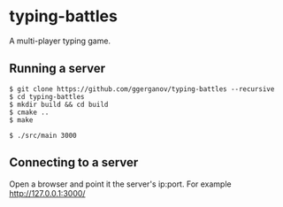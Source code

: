 # typing-battles

A multi-player typing game.

## Running a server

    $ git clone https://github.com/ggerganov/typing-battles --recursive
    $ cd typing-battles
    $ mkdir build && cd build
    $ cmake ..
    $ make
    
    $ ./src/main 3000
    
## Connecting to a server

Open a browser and point it the server's ip:port. For example http://127.0.0.1:3000/
